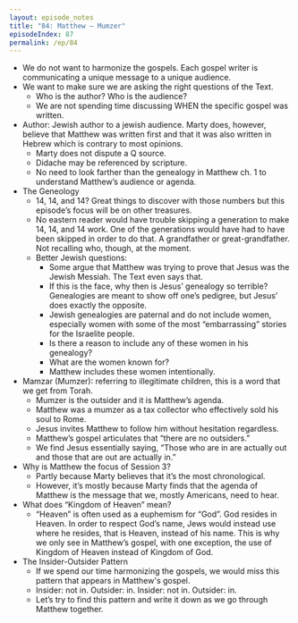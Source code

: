 ```yaml
---
layout: episode_notes
title: "84: Matthew — Mumzer"
episodeIndex: 87
permalink: /ep/84
---
```


- We do not want to harmonize the gospels. Each gospel writer is communicating a unique message to a unique audience.
- We want to make sure we are asking the right questions of the Text.
  - Who is the author? Who is the audience?
  - We are not spending time discussing WHEN the specific gospel was written.
- Author: Jewish author to a jewish audience. Marty does, however, believe that Matthew was written first and that it was also written in Hebrew which is contrary to most opinions.
  - Marty does not dispute a Q source.
  - Didache may be referenced by scripture.
  - No need to look farther than the genealogy in Matthew ch. 1 to understand Matthew’s audience or agenda.
- The Geneology
  - 14, 14, and 14? Great things to discover with those numbers but this episode’s focus will be on other treasures.
  - No eastern reader would have trouble skipping a generation to make 14, 14, and 14 work. One of the generations would have had to have been skipped in order to do that. A grandfather or great-grandfather. Not recalling who, though, at the moment.
  - Better Jewish questions:
    - Some argue that Matthew was trying to prove that Jesus was the Jewish Messiah. The Text even says that.
    - If this is the face, why then is Jesus’ genealogy so terrible? Genealogies are meant to show off one’s pedigree, but Jesus’ does exactly the opposite. 
    - Jewish genealogies are paternal and do not include women, especially women with some of the most “embarrassing” stories for the Israelite people.
    - Is there a reason to include any of these women in his genealogy?
    - What are the women known for?
    - Matthew includes these women intentionally.
- Mamzar (Mumzer): referring to illegitimate children, this is a word that we get from Torah.
  - Mumzer is the outsider and it is Matthew’s agenda.
  - Matthew was a mumzer as a tax collector who effectively sold his soul to Rome.
  - Jesus invites Matthew to follow him without hesitation regardless.
  - Matthew’s gospel articulates that “there are no outsiders.”
  - We find Jesus essentially saying, “Those who are in are actually out and those that are out are actually in.”
- Why is Matthew the focus of Session 3?
  - Partly because Marty believes that it’s the most chronological.
  - However, it’s mostly because Marty finds that the agenda of Matthew is the message that we, mostly Americans, need to hear.
- What does “Kingdom of Heaven” mean?
  - “Heaven” is often used as a euphemism for “God”. God resides in Heaven. In order to respect God’s name, Jews would instead use where he resides, that is Heaven, instead of his name. This is why we only see in Matthew’s gospel, with one exception, the use of Kingdom of Heaven instead of Kingdom of God.
- The Insider-Outsider Pattern
  - If we spend our time harmonizing the gospels, we would miss this pattern that appears in Matthew's gospel.
  - Insider: not in. Outsider: in. Insider: not in. Outsider: in.
  - Let’s try to find this pattern and write it down as we go through Matthew together.
